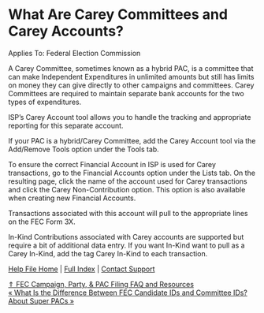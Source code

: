  What Are Carey Committees and Carey Accounts?
==========

Applies To: Federal Election Commission

A Carey Committee, sometimes known as a hybrid PAC, is a committee that can make Independent Expenditures in unlimited amounts but still has limits on money they can give directly to other campaigns and committees. Carey Committees are required to maintain separate bank accounts for the two types of expenditures.

ISP’s Carey Account tool allows you to handle the tracking and appropriate reporting for this separate account.

If your PAC is a hybrid/Carey Committee, add the Carey Account tool via the Add/Remove Tools option under the Tools tab.

To ensure the correct Financial Account in ISP is used for Carey transactions, go to the Financial Accounts option under the Lists tab. On the resulting page, click the name of the account used for Carey transactions and click the Carey Non-Contribution option. This option is also available when creating new Financial Accounts.

Transactions associated with this account will pull to the appropriate lines on the FEC Form 3X.

In-Kind Contributions associated with Carey accounts are supported but require a bit of additional data entry. If you want In-Kind want to pull as a Carey In-Kind, add the tag Carey In-Kind to each transaction.

[Help File Home](/help/) | [Full Index](/Help-File-Directory/) | [Contact Support](mailto:support@ISPolitical.com)

[⇑ FEC Campaign, Party, & PAC Filing FAQ and Resources](/FEC-Campaign-Party-PAC-Filing-FAQ-and-Resources)  
[« What Is the Difference Between FEC Candidate IDs and Committee IDs?](/What-is-the-Difference-Between-FEC-Candidate-IDs-and-Committee-IDs)  
[About Super PACs »](/About-Super-PACs)